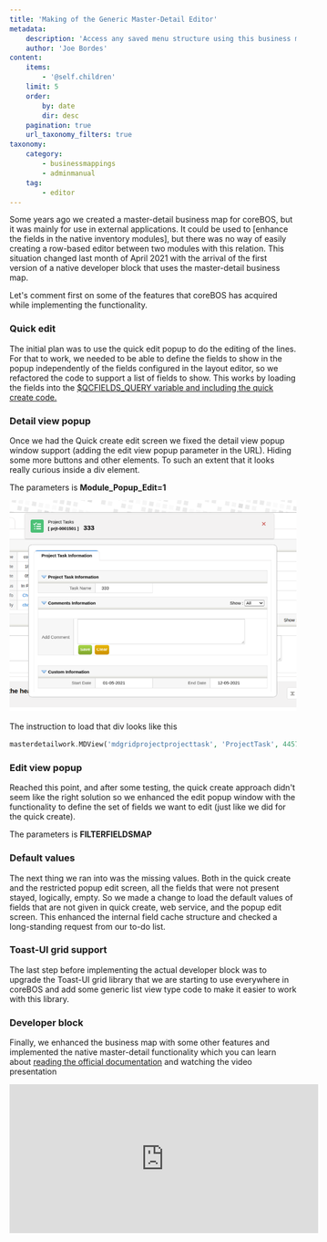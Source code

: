 ```yaml
---
title: 'Making of the Generic Master-Detail Editor'
metadata:
    description: 'Access any saved menu structure using this business map.'
    author: 'Joe Bordes'
content:
    items:
        - '@self.children'
    limit: 5
    order:
        by: date
        dir: desc
    pagination: true
    url_taxonomy_filters: true
taxonomy:
    category:
        - businessmappings
        - adminmanual
    tag:
        - editor
---
```


Some years ago we created a master-detail business map for coreBOS, but it was mainly for use in external applications. It could be used to \[enhance the fields in the native inventory modules\], but there was no way of easily creating a row-based editor between two modules with this relation. This situation changed last month of April 2021 with the arrival of the first version of a native developer block that uses the master-detail business map.

Let's comment first on some of the features that coreBOS has acquired while implementing the functionality.

### Quick edit

The initial plan was to use the quick edit popup to do the editing of the lines. For that to work, we needed to be able to define the fields to show in the popup independently of the fields configured in the layout editor, so we refactored the code to support a list of fields to show. This works by loading the fields into the [$QCFIELDS\_QUERY variable and including the quick create code.](https://github.com/tsolucio/corebos/blob/master/include/quickcreate.php#L20)

### Detail view popup

Once we had the Quick create edit screen we fixed the detail view popup window support (adding the edit view popup parameter in the URL). Hiding some more buttons and other elements. To such an extent that it looks really curious inside a div element.

The parameters is **Module\_Popup\_Edit=1**

![](detailviewinsidediv.png?width=100%)

The instruction to load that div looks like this

```php
masterdetailwork.MDView('mdgridprojectprojecttask', 'ProjectTask', 44570);
```

### Edit view popup

Reached this point, and after some testing, the quick create approach didn't seem like the right solution so we enhanced the edit popup window with the functionality to define the set of fields we want to edit (just like we did for the quick create).

The parameters is **FILTERFIELDSMAP**

### Default values

The next thing we ran into was the missing values. Both in the quick create and the restricted popup edit screen, all the fields that were not present stayed, logically, empty. So we made a change to load the default values of fields that are not given in quick create, web service, and the popup edit screen. This enhanced the internal field cache structure and checked a long-standing request from our to-do list.

### Toast-UI grid support

The last step before implementing the actual developer block was to upgrade the Toast-UI grid library that we are starting to use everywhere in coreBOS and add some generic list view type code to make it easier to work with this library.

### Developer block

Finally, we enhanced the business map with some other features and implemented the native master-detail functionality which you can learn about [reading the official documentation](../../../05.configuration-tools/02.business-maps/19.masterdetailmapping) and watching the video presentation

<iframe width="542" height="261" src="https://www.youtube.com/embed/pb05jH-HeBA" title="YouTube video player" frameborder="0" allow="accelerometer; autoplay; clipboard-write; encrypted-media; gyroscope; picture-in-picture" allowfullscreen></iframe>